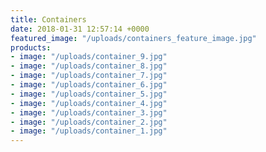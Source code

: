 ```yaml
---
title: Containers
date: 2018-01-31 12:57:14 +0000
featured_image: "/uploads/containers_feature_image.jpg"
products:
- image: "/uploads/container_9.jpg"
- image: "/uploads/container_8.jpg"
- image: "/uploads/container_7.jpg"
- image: "/uploads/container_6.jpg"
- image: "/uploads/container_5.jpg"
- image: "/uploads/container_4.jpg"
- image: "/uploads/container_3.jpg"
- image: "/uploads/container_2.jpg"
- image: "/uploads/container_1.jpg"
---
```

